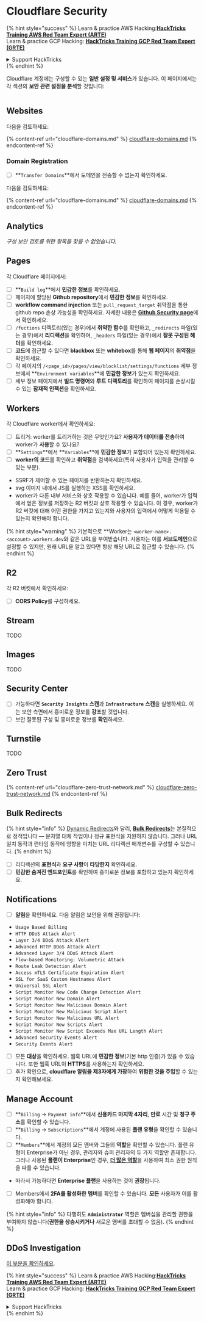 # Cloudflare Security

{% hint style="success" %}
Learn & practice AWS Hacking:<img src="/.gitbook/assets/image.png" alt="" data-size="line">[**HackTricks Training AWS Red Team Expert (ARTE)**](https://training.hacktricks.xyz/courses/arte)<img src="/.gitbook/assets/image.png" alt="" data-size="line">\
Learn & practice GCP Hacking: <img src="/.gitbook/assets/image (2).png" alt="" data-size="line">[**HackTricks Training GCP Red Team Expert (GRTE)**<img src="/.gitbook/assets/image (2).png" alt="" data-size="line">](https://training.hacktricks.xyz/courses/grte)

<details>

<summary>Support HackTricks</summary>

* [**구독 플랜**](https://github.com/sponsors/carlospolop)을 확인하세요!
* 💬 [**Discord 그룹**](https://discord.gg/hRep4RUj7f) 또는 [**telegram 그룹**](https://t.me/peass)에 가입하거나 **Twitter** 🐦 [**@hacktricks\_live**](https://twitter.com/hacktricks\_live)을 팔로우하세요.
* **PR을 제출하여** [**HackTricks**](https://github.com/carlospolop/hacktricks) 및 [**HackTricks Cloud**](https://github.com/carlospolop/hacktricks-cloud) github 저장소에 해킹 트릭을 공유하세요.

</details>
{% endhint %}

Cloudflare 계정에는 구성할 수 있는 **일반 설정 및 서비스**가 있습니다. 이 페이지에서는 각 섹션의 **보안 관련 설정을 분석**할 것입니다:

<figure><img src="../../.gitbook/assets/image (117).png" alt=""><figcaption></figcaption></figure>

## Websites

다음을 검토하세요:

{% content-ref url="cloudflare-domains.md" %}
[cloudflare-domains.md](cloudflare-domains.md)
{% endcontent-ref %}

### Domain Registration

* [ ] **`Transfer Domains`**에서 도메인을 전송할 수 없는지 확인하세요.

다음을 검토하세요:

{% content-ref url="cloudflare-domains.md" %}
[cloudflare-domains.md](cloudflare-domains.md)
{% endcontent-ref %}

## Analytics

_구성 보안 검토를 위한 항목을 찾을 수 없었습니다._

## Pages

각 Cloudflare 페이지에서:

* [ ] **`Build log`**에서 **민감한 정보**를 확인하세요.
* [ ] 페이지에 할당된 **Github repository**에서 **민감한 정보**를 확인하세요.
* [ ] **workflow command injection** 또는 `pull_request_target` 취약점을 통한 github repo 손상 가능성을 확인하세요. 자세한 내용은 [**Github Security page**](../github-security/)에서 확인하세요.
* [ ] `/fuctions` 디렉토리(있는 경우)에서 **취약한 함수**를 확인하고, `_redirects` 파일(있는 경우)에서 **리디렉션**을 확인하며, `_headers` 파일(있는 경우)에서 **잘못 구성된 헤더**를 확인하세요.
* [ ] **코드**에 접근할 수 있다면 **blackbox** 또는 **whitebox**를 통해 **웹 페이지**의 **취약점**을 확인하세요.
* [ ] 각 페이지의 `/<page_id>/pages/view/blocklist/settings/functions` 세부 정보에서 **`Environment variables`**에 **민감한 정보**가 있는지 확인하세요.
* [ ] 세부 정보 페이지에서 **빌드 명령어**와 **루트 디렉토리**를 확인하여 페이지를 손상시킬 수 있는 **잠재적 인젝션**을 확인하세요.

## **Workers**

각 Cloudflare worker에서 확인하세요:

* [ ] 트리거: worker를 트리거하는 것은 무엇인가요? **사용자가 데이터를 전송**하여 worker가 **사용**할 수 있나요?
* [ ] **`Settings`**에서 **`Variables`**에 **민감한 정보**가 포함되어 있는지 확인하세요.
* [ ] **worker의 코드**를 확인하고 **취약점**을 검색하세요(특히 사용자가 입력을 관리할 수 있는 부분).
* SSRF가 제어할 수 있는 페이지를 반환하는지 확인하세요.
* svg 이미지 내에서 JS를 실행하는 XSS를 확인하세요.
* worker가 다른 내부 서비스와 상호 작용할 수 있습니다. 예를 들어, worker가 입력에서 얻은 정보를 저장하는 R2 버킷과 상호 작용할 수 있습니다. 이 경우, worker가 R2 버킷에 대해 어떤 권한을 가지고 있는지와 사용자의 입력에서 어떻게 악용될 수 있는지 확인해야 합니다.

{% hint style="warning" %}
기본적으로 **Worker는 `<worker-name>.<account>.workers.dev`와 같은 URL을 부여받습니다. 사용자는 이를 **서브도메인**으로 설정할 수 있지만, 원래 URL을 알고 있다면 항상 해당 URL로 접근할 수 있습니다.
{% endhint %}

## R2

각 R2 버킷에서 확인하세요:

* [ ] **CORS Policy**를 구성하세요.

## Stream

TODO

## Images

TODO

## Security Center

* [ ] 가능하다면 **`Security Insights`** **스캔**과 **`Infrastructure`** **스캔**을 실행하세요. 이는 보안 측면에서 흥미로운 정보를 **강조**할 것입니다.
* [ ] 보안 잘못된 구성 및 흥미로운 정보를 **확인**하세요.

## Turnstile

TODO

## **Zero Trust**

{% content-ref url="cloudflare-zero-trust-network.md" %}
[cloudflare-zero-trust-network.md](cloudflare-zero-trust-network.md)
{% endcontent-ref %}

## Bulk Redirects

{% hint style="info" %}
[Dynamic Redirects](https://developers.cloudflare.com/rules/url-forwarding/dynamic-redirects/)와 달리, [**Bulk Redirects**](https://developers.cloudflare.com/rules/url-forwarding/bulk-redirects/)는 본질적으로 정적입니다 — 문자열 대체 작업이나 정규 표현식을 지원하지 않습니다. 그러나 URL 일치 동작과 런타임 동작에 영향을 미치는 URL 리디렉션 매개변수를 구성할 수 있습니다.
{% endhint %}

* [ ] 리디렉션의 **표현식**과 **요구 사항**이 **타당한지** 확인하세요.
* [ ] **민감한 숨겨진 엔드포인트**를 확인하여 흥미로운 정보를 포함하고 있는지 확인하세요.

## Notifications

* [ ] **알림**을 확인하세요. 다음 알림은 보안을 위해 권장됩니다:
* `Usage Based Billing`
* `HTTP DDoS Attack Alert`
* `Layer 3/4 DDoS Attack Alert`
* `Advanced HTTP DDoS Attack Alert`
* `Advanced Layer 3/4 DDoS Attack Alert`
* `Flow-based Monitoring: Volumetric Attack`
* `Route Leak Detection Alert`
* `Access mTLS Certificate Expiration Alert`
* `SSL for SaaS Custom Hostnames Alert`
* `Universal SSL Alert`
* `Script Monitor New Code Change Detection Alert`
* `Script Monitor New Domain Alert`
* `Script Monitor New Malicious Domain Alert`
* `Script Monitor New Malicious Script Alert`
* `Script Monitor New Malicious URL Alert`
* `Script Monitor New Scripts Alert`
* `Script Monitor New Script Exceeds Max URL Length Alert`
* `Advanced Security Events Alert`
* `Security Events Alert`
* [ ] 모든 **대상**을 확인하세요. 웹훅 URL에 **민감한 정보**(기본 http 인증)가 있을 수 있습니다. 또한 웹훅 URL이 **HTTPS**를 사용하는지 확인하세요.
* [ ] 추가 확인으로, **cloudflare 알림을 제3자에게 가장**하여 **위험한 것을 주입**할 수 있는지 확인해보세요.

## Manage Account

* [ ] **`Billing` -> `Payment info`**에서 **신용카드 마지막 4자리**, **만료** 시간 및 **청구 주소**를 확인할 수 있습니다.
* [ ] **`Billing` -> `Subscriptions`**에서 계정에 사용된 **플랜 유형**을 확인할 수 있습니다.
* [ ] **`Members`**에서 계정의 모든 멤버와 그들의 **역할**을 확인할 수 있습니다. 플랜 유형이 Enterprise가 아닌 경우, 관리자와 슈퍼 관리자의 두 가지 역할만 존재합니다. 그러나 사용된 **플랜이 Enterprise**인 경우, [**더 많은 역할**](https://developers.cloudflare.com/fundamentals/account-and-billing/account-setup/account-roles)을 사용하여 최소 권한 원칙을 따를 수 있습니다.
* 따라서 가능하다면 **Enterprise 플랜**을 사용하는 것이 **권장**됩니다.
* [ ] Members에서 **2FA를 활성화한** **멤버**를 확인할 수 있습니다. **모든** 사용자가 이를 활성화해야 합니다.

{% hint style="info" %}
다행히도 **`Administrator`** 역할은 멤버십을 관리할 권한을 부여하지 않습니다(**권한을 상승시키거나** 새로운 멤버를 초대할 수 없음).
{% endhint %}

## DDoS Investigation

[이 부분을 확인하세요](cloudflare-domains.md#cloudflare-ddos-protection).

{% hint style="success" %}
Learn & practice AWS Hacking:<img src="/.gitbook/assets/image.png" alt="" data-size="line">[**HackTricks Training AWS Red Team Expert (ARTE)**](https://training.hacktricks.xyz/courses/arte)<img src="/.gitbook/assets/image.png" alt="" data-size="line">\
Learn & practice GCP Hacking: <img src="/.gitbook/assets/image (2).png" alt="" data-size="line">[**HackTricks Training GCP Red Team Expert (GRTE)**<img src="/.gitbook/assets/image (2).png" alt="" data-size="line">](https://training.hacktricks.xyz/courses/grte)

<details>

<summary>Support HackTricks</summary>

* [**구독 플랜**](https://github.com/sponsors/carlospolop)을 확인하세요!
* 💬 [**Discord 그룹**](https://discord.gg/hRep4RUj7f) 또는 [**telegram 그룹**](https://t.me/peass)에 가입하거나 **Twitter** 🐦 [**@hacktricks\_live**](https://twitter.com/hacktricks\_live)을 팔로우하세요.
* **PR을 제출하여** [**HackTricks**](https://github.com/carlospolop/hacktricks) 및 [**HackTricks Cloud**](https://github.com/carlospolop/hacktricks-cloud) github 저장소에 해킹 트릭을 공유하세요.

</details>
{% endhint %}
